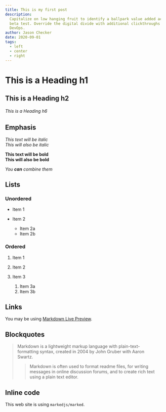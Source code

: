 ```yaml
---
title: This is my first post
description:
  Capitalize on low hanging fruit to identify a ballpark value added activity to
  beta test. Override the digital divide with additional clickthroughs from
  DevOps.
author: Jason Checker
date: 2020-09-01
tags:
  - left
  - center
  - right
---
```


# This is a Heading h1

## This is a Heading h2

###### This is a Heading h6

## Emphasis

_This text will be italic_\
_This will also be italic_

**This text will be bold**\
**This will also be bold**

_You **can** combine them_

## Lists

### Unordered

- Item 1
- Item 2

  - Item 2a
  - Item 2b

### Ordered

1. Item 1
2. Item 2
3. Item 3

   1. Item 3a
   2. Item 3b

## Links

You may be using [Markdown Live Preview](https://markdownlivepreview.com/).

## Blockquotes

> Markdown is a lightweight markup language with plain-text-formatting syntax,
> created in 2004 by John Gruber with Aaron Swartz.
>
> > Markdown is often used to format readme files, for writing messages in
> > online discussion forums, and to create rich text using a plain text editor.

## Inline code

This web site is using `markedjs/marked`.
